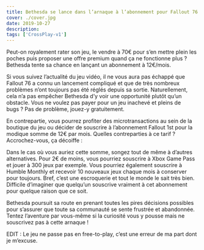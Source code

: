 ```yaml
---
title: Bethesda se lance dans l’arnaque à l’abonnement pour Fallout 76
cover: ./cover.jpg
date: 2019-10-27
description: 
tags: ['CrossPlay-v1']
---
```

Peut-on royalement rater son jeu, le vendre à 70€ pour s’en mettre plein les poches puis proposer une offre premium quand ça ne fonctionne plus ? Bethesda tente sa chance en lançant un abonnement à 12€/mois.

Si vous suivez l’actualité du jeu vidéo, il ne vous aura pas échappé que Fallout 76 a connu un lancement compliqué et que de très nombreux problèmes n’ont toujours pas été réglés depuis sa sortie. Naturellement, cela n’a pas empêcher Bethesda d’y voir une opportunité plutôt qu’un obstacle. Vous ne voulez pas payer pour un jeu inachevé et pleins de bugs ? Pas de problème, jouez-y gratuitement.

En contrepartie, vous pourrez profiter des microtransactions au sein de la boutique du jeu ou décider de souscrire à l’abonnement Fallout 1st pour la modique somme de 12€ par mois. Quelles contreparties à ce tarif ? Accrochez-vous, ça décoiffe :

Dans le cas où vous auriez cette somme, songez tout de même à d’autres alternatives. Pour 2€ de moins, vous pourriez souscrire à Xbox Game Pass et jouer à 300 jeux par exemple. Vous pourriez également souscrire à Humble Monthly et recevoir 10 nouveaux jeux chaque mois à conserver pour toujours. Bref, c’est une escroquerie et tout le monde le sait très bien. Difficile d’imaginer que quelqu’un souscrive vraiment à cet abonnement pour quelque raison que ce soit.

Bethesda poursuit sa route en prenant toutes les pires décisions possibles pour s’assurer que toute sa communauté se sente frustrée et abandonnée. Tentez l’aventure par vous-même si la curiosité vous y pousse mais ne souscrivez pas à cette arnaque !

EDIT : Le jeu ne passe pas en free-to-play, c’est une erreur de ma part dont je m’excuse.

